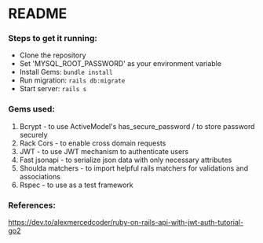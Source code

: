 # README

### Steps to get it running:
- Clone the repository
- Set 'MYSQL_ROOT_PASSWORD' as your environment variable
- Install Gems: `bundle install`
- Run migration: `rails db:migrate`
- Start server: `rails s`

### Gems used:

1) Bcrypt - to use ActiveModel's has_secure_password / to store password securely
2) Rack Cors - to enable cross domain requests
3) JWT - to use JWT mechanism to authenticate users
4) Fast jsonapi - to serialize json data with only necessary attributes
5) Shoulda matchers - to import helpful rails matchers for validations and associations
6) Rspec - to use as a test framework


### References:
https://dev.to/alexmercedcoder/ruby-on-rails-api-with-jwt-auth-tutorial-go2
